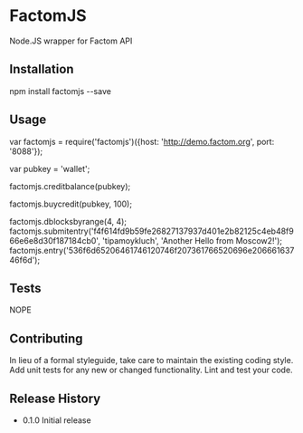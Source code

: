 FactomJS
========


Node.JS wrapper for Factom API

## Installation
 npm install factomjs --save

## Usage

var factomjs = require('factomjs')({host: 'http://demo.factom.org', port: '8088'});

var pubkey = 'wallet';

factomjs.creditbalance(pubkey);

factomjs.buycredit(pubkey, 100);

factomjs.dblocksbyrange(4, 4);
factomjs.submitentry('f4f614fd9b59fe26827137937d401e2b82125c4eb48f966e6e8d30f187184cb0', 'tipamoykluch', 'Another Hello from Moscow2!');
factomjs.entry('536f6d65206461746120746f207361766520696e20666163746f6d');

## Tests
 
NOPE

## Contributing

In lieu of a formal styleguide, take care to maintain the existing coding style.
Add unit tests for any new or changed functionality. Lint and test your code.

## Release History

* 0.1.0 Initial release
